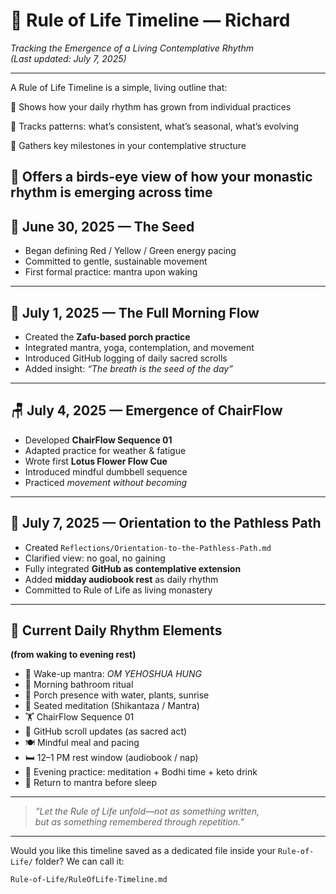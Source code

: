 # 🧭 Rule of Life Timeline — Richard  
*Tracking the Emergence of a Living Contemplative Rhythm*  
*(Last updated: July 7, 2025)*

---
A Rule of Life Timeline is a simple, living outline that:

🌱 Shows how your daily rhythm has grown from individual practices

🔁 Tracks patterns: what’s consistent, what’s seasonal, what’s evolving

🧭 Gathers key milestones in your contemplative structure

📜 Offers a birds-eye view of how your monastic rhythm is emerging across time
---

## 🌱 June 30, 2025 — The Seed  
- Began defining Red / Yellow / Green energy pacing  
- Committed to gentle, sustainable movement  
- First formal practice: mantra upon waking

---

## 🌅 July 1, 2025 — The Full Morning Flow  
- Created the **Zafu-based porch practice**  
- Integrated mantra, yoga, contemplation, and movement  
- Introduced GitHub logging of daily sacred scrolls  
- Added insight: *“The breath is the seed of the day”*

---

## 🪑 July 4, 2025 — Emergence of ChairFlow  
- Developed **ChairFlow Sequence 01**  
- Adapted practice for weather & fatigue  
- Wrote first **Lotus Flower Flow Cue**  
- Introduced mindful dumbbell sequence  
- Practiced *movement without becoming*

---

## 📖 July 7, 2025 — Orientation to the Pathless Path  
- Created `Reflections/Orientation-to-the-Pathless-Path.md`  
- Clarified view: no goal, no gaining  
- Fully integrated **GitHub as contemplative extension**  
- Added **midday audiobook rest** as daily rhythm  
- Committed to Rule of Life as living monastery

---

## 📅 Current Daily Rhythm Elements  
**(from waking to evening rest)**

- 🛌 Wake-up mantra: *OM YEHOSHUA HUNG*  
- 🚿 Morning bathroom ritual  
- 🌄 Porch presence with water, plants, sunrise  
- 🧘 Seated meditation (Shikantaza / Mantra)  
- 🏋️ ChairFlow Sequence 01  
- 🧾 GitHub scroll updates (as sacred act)  
- 🍽️ Mindful meal and pacing  
- 🛏️ 12–1 PM rest window (audiobook / nap)  
- 🌙 Evening practice: meditation + Bodhi time + keto drink  
- 🌌 Return to mantra before sleep

---

> *“Let the Rule of Life unfold—not as something written,  
but as something remembered through repetition.”*

---

Would you like this timeline saved as a dedicated file inside your `Rule-of-Life/` folder? We can call it:

```plaintext
Rule-of-Life/RuleOfLife-Timeline.md
